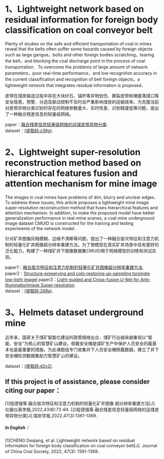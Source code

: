 # 1、Lightweight network based on residual information for foreign body classification on coal conveyor belt
Plenty of studies on the safe and efficient transportation of coal in mines reveal that the belts often suffer some hazards caused by foreign objects such as large gangue，bolts and other foreign bodies scratching，tearing the belt，and blocking the coal discharge point in the process of coal transportation．To overcome the problems of large amount of network parameters，poor real-time performance，and low recognition accuracy in the current classification and recognition of belt foreign objects，a lightweight network that integrates residual information is proposed．  

皮带在煤炭输送过程中存在大块矸石、锚杆等异物划伤、撕裂皮带和堵塞落煤口等安全隐患，预警、分选及联动控制不及时会严重影响煤炭的运输效率。为克服当前对皮带异物分类识别时存在的网络参数量大、实时性差、识别精度低等问题，提出了一种融合残差信息的轻量级网络。

paper：[融合残差信息轻量级网络的运煤皮带异物分类](http://www.chinacaj.net/d/file/48-2022-03/42e7f030c8e74e7f8f8e361004d20e4c.pdf).  
dataset：[(提取码:z39g)](https://pan.baidu.com/s/1NW1eZcy81Fypcqiu9cAtzw?pwd=z39g).


# 2、Lightweight super-resolution reconstruction method based on hierarchical features fusion and attention mechanism for mine image
The images in coal mines have problems of dim, blurry and unclear edges. To address these issues, this article proposes a lightweight mine image super-resolution reconstruction method that fuses hierarchical features and attention mechanism. In addition, to make the proposed model have better generalization performance in real-mine scenes, a coal mine underground image dataset CMUID is constructed for the training and testing experiments of the network model. 

针对矿井图像灰暗模糊、边缘不清晰等问题，提出了一种融合层次特征和注意力机制的轻量化矿井图像超分辨率重建方法。为了使模型在真实矿井场景中具有更好的泛化能力，构建了一种煤矿井下图像数据集CMUID用于网络模型的训练和测试实验。

paper1：[融合层次特征和注意力机制的轻量化矿井图像超分辨率重建方法](http://yqyb.etmchina.com/yqyb/article/abstract/20220808).    
paper2：[Structure-preserving and colo-restoring up-sampling torsingle low-light imagel](https://ieeexplore.ieee.org/stamp/stamp.jsp?tp=&arnumber=9841591) 
paper3：[Light-guided and Cross-fusion U-Net for Anti-illuminatiorImage Super-resolution](http://yqyb.etmchina.com/yqyb/article/abstract/20220808).    
dataset：[(提取码:249a)](https://pan.baidu.com/s/12cqgfynGR28e9T0AzVz22A?pwd=249a).


# 3、Helmets dataset underground mine
近年来，国家关于煤矿智能化建设的政策相继出台，煤矿行业越来越重视以“智能、安全”为核心的智慧矿山建设，佩戴安全帽是煤矿生产中保护人员安全的最基本也是最重要的措施。为此课题组专门收集井下人员安全帽佩戴数据，建立了井下安全帽检测数据集助力智慧矿山的建设。

dataset：[(提取码:d2x2)](https://pan.baidu.com/s/1H_Jd04fWZScqQKocAedNNg?pwd=d2x2 ).
 
## If this project is of assistance, please consider citing our paper：  
[1]程德强等.融合层次特征和注意力机制的轻量化矿井图像 超分辨率重建方法[J].仪器仪表学报,2022,43(8):73-84.
[2]程德强等.融合残差信息轻量级网络的运煤皮带异物分类[J].煤炭学报,2022,47(3):1361-1369.  
##### In English：
[1]CHENG Deqiang, et al. Lightweight network based on residual information for foreign body classification on coal conveyor belt[J]. Journal of China Coal Society, 2022, 47(3): 1361-1369．

